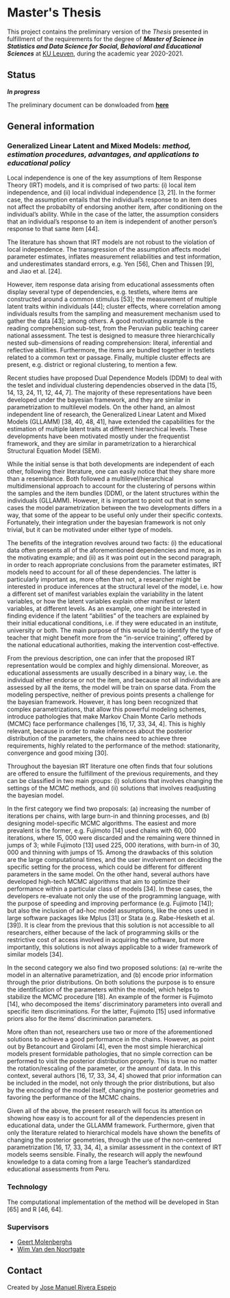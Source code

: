 # Master's Thesis
This project contains the preliminary version of the *Thesis* presented in fulfillment of the requirements for the degree of **_Master of Science in Statistics and Data Science for Social, Behavioral and Educational Sciences_** at [KU Leuven](https://onderwijsaanbod.kuleuven.be/2020/opleidingen/e/CQ_50550147.htm#activetab=diploma_omschrijving), during the academic year 2020-2021.


## Status
**_In progress_**

The preliminary document can be donwloaded from [**here**](https://raw.githubusercontent.com/jriveraespejo/thesis/master/thesis_JoseRivera.pdf)


## General information

### Generalized Linear Latent and Mixed Models: _method, estimation procedures, advantages, and applications to educational policy_

Local independence is one of the key assumptions of Item Response Theory (IRT) models, and it is comprised of two parts: (i) local item independence, and (ii) local individual independence [3, 21]. In the former case, the assumption entails that the individual’s response to an item does not affect the probabilty of endorsing another item, after conditioning on the individual’s ability. While in the case of the latter, the assumption considers that an individual’s response to an item is independent of another person’s response to that same item [44].

The literature has shown that IRT models are not robust to the violation of local independence. The  transgression of the assumption affects model parameter estimates, inflates measurement reliabilities and test information, and underestimates standard errors, e.g. Yen [56], Chen and Thissen [9], and Jiao et al. [24].

However, item response data arising from educational assessments often display several type of dependencies, e.g. testlets, where items are constructed around a common stimulus [53]; the measurement of multiple latent traits within individuals [44]; cluster effects, where correlation among individuals results from the sampling and measurement mechanism used to gather the data [43]; among others. A good motivating example is the reading comprehension sub-test, from the Peruvian public teaching career national assessment. The test is designed to measure three hierarchically nested sub-dimensions of
reading comprehension: literal, inferential and reflective abilities. Furthermore, the items are bundled together in testlets related to a common text or passage. Finally, multiple cluster effects are present, e.g. district or regional clustering, to mention a few.

Recent studies have proposed Dual Dependence Models (DDM) to deal with the teslet and individual clustering dependencies observed in the data [15, 14, 13, 24, 11, 12, 44, 7]. The majority of these representations have been developed under the bayesian framework, and they are similar in parametrization to multilevel models. On the other hand, an almost independent line of research, the Generalized Linear Latent and Mixed Models (GLLAMM) [38, 40, 48, 41], have extended the capabilities for the estimation of multiple latent traits at different hierarchical levels. These developments have been motivated mostly under the frequentist framework, and they are similar in parametrization to a hierarchical Structural Equation Model (SEM).

While the initial sense is that both developments are independent of each other, following their literature, one can easily notice that they share more than a resemblance. Both followed a multilevel/hierarchical multidimensional approach to account for the clustering of persons within the samples and the item bundles (DDM), or the latent structures within the individuals (GLLAMM). However, it is important to point out that in some cases the model parametrization between the two developments differs in a way, that some of the appear to be useful only under their specific contexts. Fortunately, their integration under the bayesian framework is not only trivial, but it can be motivated under either type of models.

The benefits of the integration revolves around two facts: (i) the educational data often presents all of the aforementioned dependencies and more, as in the motivating example; and (ii) as it was point out in the second paragraph, in order to reach appropriate conclusions from the parameter estimates, IRT models need to account for all of these dependencies. The latter is particularly important as, more often than not, a researcher might be interested in produce inferences at the structural level of the model, i.e. how a different set of manifest variables explain the variability in the latent variables, or how the latent variables explain other manifest or latent variables, at different levels. As an example, one might be interested in finding evidence if the latent “abilities” of the teachers are explained by their initial educational conditions, i.e. if they were educated in an institute, university or both. The main purpose of this would be to identify the type of teacher that might benefit more from the “in-service training”, offered by the national educational authorities, making the intervention cost-effective.

From the previous description, one can infer that the proposed IRT representation would be complex and highly dimensional. Moreover, as educational assessments are usually described in a binary way, i.e. the individual either endorse or not the item, and because not all individuals are assessed by all the items, the model will be train on sparse data. From the modeling perspective, neither of previous points presents a challenge for the bayesian framework. However, it has long been recognized that complex parametrizations, that allow this powerful modeling schemes, introduce pathologies that make Markov Chain Monte Carlo methods (MCMC) face performance challenges [16, 17, 33, 34, 4]. This is highly relevant, because in order to make inferences about the posterior distribution of the parameters, the chains need to achieve three requirements, highly related to the performance of the method: stationarity, convergence and good mixing [30].

Throughout the bayesian IRT literature one often finds that four solutions are offered to ensure the fulfillment of the previous requirements, and they can be classified in two main groups: (i) solutions that involves changing the settings of the MCMC methods, and (ii) solutions that involves readjusting the bayesian model.

In the first category we find two proposals: (a) increasing the number of iterations per chains, with large burn-in and thinning processes, and (b) designing model-specific MCMC algorithms. The easiest and more prevalent is the former, e.g. Fujimoto [14] used chains with 60, 000 iterations, where 15, 000 were discarded and the remaining were thinned in jumps of 3; while Fujimoto [13] used 225, 000 iterations, with burn-in of 30, 000 and thinning with jumps of 15. Among the drawbacks of this solution are the large
computational times, and the user involvement on deciding the specific setting for the process, which could be different for different parameters in the same model. On the other hand, several authors have developed high-tech MCMC algorithms that aim to optimize their performance within a particular class of models [34]. In these cases, the developers re-evaluate not only the use of the programming language, with the purpose of speeding and improving performance (e.g. Fujimoto [14]); but also the inclusion of
ad-hoc model assumptions, like the ones used in large software packages like Mplus [31] or Stata (e.g. Rabe-Hesketh et al. [39]). It is clear from the previous that this solution is not accessible to all researchers, either because of the lack of programming skills or the restrictive cost of access involved in acquiring the software, but more importantly, this solutions is not always applicable to a wider framework of similar models [34].

In the second category we also find two proposed solutions: (a) re-write the model in an alternative parametrization, and (b) encode prior information through the prior distributions. On both solutions the purpose is to ensure the identification of the parameters within the model, which helps to stabilize the MCMC procedure [18]. An example of the former is Fujimoto [14], who decomposed the items’ discriminatory parameters into overall and specific item discriminations. For the latter, Fujimoto [15] used informative
priors also for the items’ discrimination parameters. 

More often than not, researchers use two or more of the aforementioned solutions to achieve a good performance in the chains. However, as point out by Betancourt and Girolami [4], even the most simple hierarchical models present formidable pathologies, that no simple correction can be performed to visit the posterior distribution properly. This is true no matter the rotation/rescaling of the parameter, or the amount of data. In this context, several authors [16, 17, 33, 34, 4] showed that prior information can be included in the model, not only through the prior distributions, but also by the encoding of the model itself, changing the posterior geometries and favoring the performance of the MCMC chains.

Given all of the above, the present research will focus its attention on showing how easy is to account for all of the dependencies present in educational data, under the GLLAMM framework. Furthermore, given that only the literature related to hierarchical models have shown the benefits of changing the posterior geometries, through the use of the non-centered parametrization [16, 17, 33, 34, 4], a similar assessment in the context of IRT models seems sensible. Finally, the research will apply the newfound knowledge to a data coming from a large Teacher’s standardized educational assessments from Peru.


### Technology
The computational implementation of the method will be developed in Stan [65] and R [46, 64].


### Supervisors
* [Geert Molenberghs](https://www.kuleuven.be/wieiswie/nl/person/00056633)
* [Wim Van den Noortgate](https://www.kuleuven.be/wieiswie/nl/person/00006844)


## Contact
Created by [Jose Manuel Rivera Espejo](http://linkedin.com/in/jriveraespejo)
